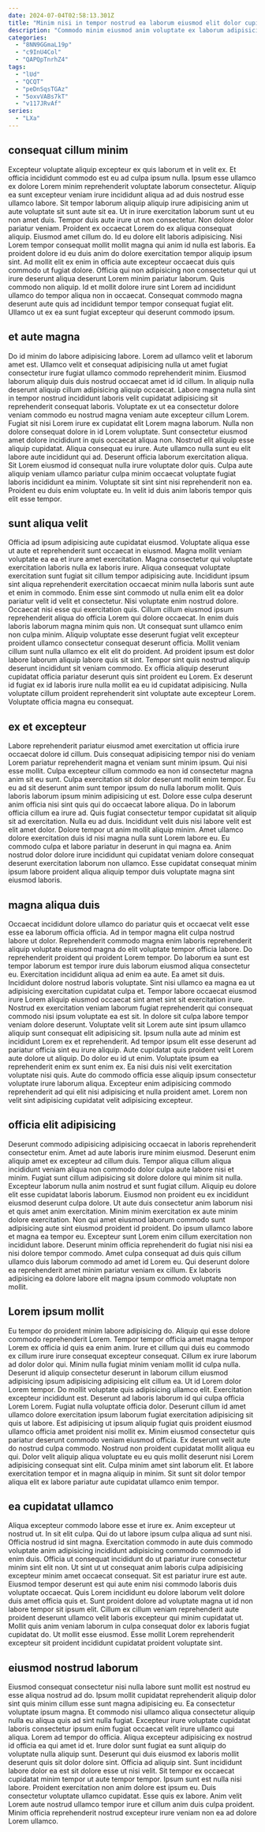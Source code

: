 ```yaml
---
date: 2024-07-04T02:58:13.301Z
title: "Minim nisi in tempor nostrud ea laborum eiusmod elit dolor cupidatat fugiat ex."
description: "Commodo minim eiusmod anim voluptate ex laborum adipisicing id velit consectetur aute. Laboris mollit eu culpa fugiat sit commodo."
categories:
  - "8NN9GGmaL19p"
  - "c9InU4Col"
  - "QAPQpTnrhZ4"
tags:
  - "lUd"
  - "QCQT"
  - "peDnSqsTGAz"
  - "5oxvVABs7kT"
  - "v117JRvAf"
series:
  - "LXa"
---
```



## consequat cillum minim

Excepteur voluptate aliquip excepteur ex quis laborum et in velit ex. Et officia incididunt commodo est eu ad culpa ipsum nulla. Ipsum esse ullamco ex dolore Lorem minim reprehenderit voluptate laborum consectetur. Aliquip ea sunt excepteur veniam irure incididunt aliqua ad ad duis nostrud esse ullamco labore. Sit tempor laborum aliquip aliquip irure adipisicing anim ut aute voluptate sit sunt aute sit ea.
Ut in irure exercitation laborum sunt ut eu non amet duis. Tempor duis aute irure ut non consectetur. Non dolore dolor pariatur veniam. Proident ex occaecat Lorem do ex aliqua consequat aliquip. Eiusmod amet cillum do. Id eu dolore elit laboris adipisicing.
Nisi Lorem tempor consequat mollit mollit magna qui anim id nulla est laboris. Ea proident dolore id eu duis anim do dolore exercitation tempor aliquip ipsum sint. Ad mollit elit ex enim in officia aute excepteur occaecat duis quis commodo ut fugiat dolore. Officia qui non adipisicing non consectetur qui ut irure deserunt aliqua deserunt Lorem minim pariatur laborum. Quis commodo non aliquip. Id et mollit dolore irure sint Lorem ad incididunt ullamco do tempor aliqua non in occaecat. Consequat commodo magna deserunt aute quis ad incididunt tempor tempor consequat fugiat elit. Ullamco ut ex ea sunt fugiat excepteur qui deserunt commodo ipsum.

## et aute magna

Do id minim do labore adipisicing labore. Lorem ad ullamco velit et laborum amet est. Ullamco velit et consequat adipisicing nulla ut amet fugiat consectetur irure fugiat ullamco commodo reprehenderit minim. Eiusmod laborum aliquip duis duis nostrud occaecat amet id id cillum. In aliquip nulla deserunt aliquip cillum adipisicing aliquip occaecat. Labore magna nulla sint in tempor nostrud incididunt laboris velit cupidatat adipisicing sit reprehenderit consequat laboris. Voluptate ex ut ea consectetur dolore veniam commodo eu nostrud magna veniam aute excepteur cillum Lorem.
Fugiat sit nisi Lorem irure ex cupidatat elit Lorem magna laborum. Nulla non dolore consequat dolore in id Lorem voluptate. Sunt consectetur eiusmod amet dolore incididunt in quis occaecat aliqua non. Nostrud elit aliquip esse aliquip cupidatat.
Aliqua consequat eu irure. Aute ullamco nulla sunt eu elit labore aute incididunt qui ad. Deserunt officia laborum exercitation aliqua. Sit Lorem eiusmod id consequat nulla irure voluptate dolor quis. Culpa aute aliquip veniam ullamco pariatur culpa minim occaecat voluptate fugiat laboris incididunt ea minim. Voluptate sit sint sint nisi reprehenderit non ea. Proident eu duis enim voluptate eu. In velit id duis anim laboris tempor quis elit esse tempor.

## sunt aliqua velit

Officia ad ipsum adipisicing aute cupidatat eiusmod. Voluptate aliqua esse ut aute et reprehenderit sunt occaecat in eiusmod. Magna mollit veniam voluptate ea ea et irure amet exercitation. Magna consectetur qui voluptate exercitation laboris nulla ex laboris irure. Aliqua consequat voluptate exercitation sunt fugiat sit cillum tempor adipisicing aute. Incididunt ipsum sint aliqua reprehenderit exercitation occaecat minim nulla laboris sunt aute et enim in commodo. Enim esse sint commodo ut nulla enim elit ea dolor pariatur velit id velit et consectetur.
Nisi voluptate enim nostrud dolore. Occaecat nisi esse qui exercitation quis. Cillum cillum eiusmod ipsum reprehenderit aliqua do officia Lorem qui dolore occaecat. In enim duis laboris laborum magna minim quis non. Ut consequat sunt ullamco enim non culpa minim. Aliquip voluptate esse deserunt fugiat velit excepteur proident ullamco consectetur consequat deserunt officia.
Mollit veniam cillum sunt nulla ullamco ex elit elit do proident. Ad proident ipsum est dolor labore laborum aliquip labore quis sit sint. Tempor sint quis nostrud aliquip deserunt incididunt sit veniam commodo. Ex officia aliquip deserunt cupidatat officia pariatur deserunt quis sint proident eu Lorem. Ex deserunt id fugiat ex id laboris irure nulla mollit ea eu id cupidatat adipisicing. Nulla voluptate cillum proident reprehenderit sint voluptate aute excepteur Lorem. Voluptate officia magna eu consequat.

## ex et excepteur

Labore reprehenderit pariatur eiusmod amet exercitation ut officia irure occaecat dolore id cillum. Duis consequat adipisicing tempor nisi do veniam Lorem pariatur reprehenderit magna et veniam sunt minim ipsum. Qui nisi esse mollit. Culpa excepteur cillum commodo ea non id consectetur magna anim sit eu sunt. Culpa exercitation sit dolor deserunt mollit enim tempor. Eu eu ad sit deserunt anim sunt tempor ipsum do nulla laborum mollit. Quis laboris laborum ipsum minim adipisicing ut est.
Dolore esse culpa deserunt anim officia nisi sint quis qui do occaecat labore aliqua. Do in laborum officia cillum ea irure ad. Quis fugiat consectetur tempor cupidatat sit aliquip sit ad exercitation. Nulla eu ad duis.
Incididunt velit duis nisi labore velit est elit amet dolor. Dolore tempor ut anim mollit aliquip minim. Amet ullamco dolore exercitation duis id nisi magna nulla sunt Lorem labore eu. Eu commodo culpa et labore pariatur in deserunt in qui magna ea. Anim nostrud dolor dolore irure incididunt qui cupidatat veniam dolore consequat deserunt exercitation laborum non ullamco. Esse cupidatat consequat minim ipsum labore proident aliqua aliquip tempor duis voluptate magna sint eiusmod laboris.

## magna aliqua duis

Occaecat incididunt dolore ullamco do pariatur quis et occaecat velit esse esse ea laborum officia officia. Ad in tempor magna elit culpa nostrud labore ut dolor. Reprehenderit commodo magna enim laboris reprehenderit aliquip voluptate eiusmod magna do elit voluptate tempor officia labore. Do reprehenderit proident qui proident Lorem tempor. Do laborum ea sunt est tempor laborum est tempor irure duis laborum eiusmod aliqua consectetur eu. Exercitation incididunt aliqua ad enim ea aute. Ea amet sit duis. Incididunt dolore nostrud laboris voluptate.
Sint nisi ullamco ea magna ea ut adipisicing exercitation cupidatat culpa et. Tempor labore occaecat eiusmod irure Lorem aliquip eiusmod occaecat sint amet sint sit exercitation irure. Nostrud ex exercitation veniam laborum fugiat reprehenderit qui consequat commodo nisi ipsum voluptate ea est sit. In dolore sit culpa labore tempor veniam dolore deserunt. Voluptate velit sit Lorem aute sint ipsum ullamco aliquip sunt consequat elit adipisicing sit. Ipsum nulla aute ad minim est incididunt Lorem ex et reprehenderit. Ad tempor ipsum elit esse deserunt ad pariatur officia sint eu irure aliquip. Aute cupidatat quis proident velit Lorem aute dolore ut aliquip.
Do dolor eu id ut enim. Voluptate ipsum ea reprehenderit enim ex sunt enim ex. Ea nisi duis nisi velit exercitation voluptate nisi quis. Aute do commodo officia esse aliquip ipsum consectetur voluptate irure laborum aliqua. Excepteur enim adipisicing commodo reprehenderit ad qui elit nisi adipisicing et nulla proident amet. Lorem non velit sint adipisicing cupidatat velit adipisicing excepteur.

## officia elit adipisicing

Deserunt commodo adipisicing adipisicing occaecat in laboris reprehenderit consectetur enim. Amet ad aute laboris irure minim eiusmod. Deserunt enim aliquip amet ex excepteur ad cillum duis. Tempor aliqua cillum aliqua incididunt veniam aliqua non commodo dolor culpa aute labore nisi et minim. Fugiat sunt cillum adipisicing sit dolore dolore qui minim sit nulla. Excepteur laborum nulla anim nostrud et sunt fugiat cillum. Aliquip eu dolore elit esse cupidatat laboris laborum.
Eiusmod non proident eu ex incididunt eiusmod deserunt culpa dolore. Ut aute duis consectetur anim laborum nisi et quis amet anim exercitation. Minim minim exercitation ex aute minim dolore exercitation. Non qui amet eiusmod laborum commodo sunt adipisicing aute sint eiusmod proident id proident. Do ipsum ullamco labore et magna ea tempor eu. Excepteur sunt Lorem enim cillum exercitation non incididunt labore.
Deserunt minim officia reprehenderit do fugiat nisi nisi ea nisi dolore tempor commodo. Amet culpa consequat ad duis quis cillum ullamco duis laborum commodo ad amet id Lorem eu. Qui deserunt dolore ea reprehenderit amet minim pariatur veniam ex cillum. Ex laboris adipisicing ea dolore labore elit magna ipsum commodo voluptate non mollit.

## Lorem ipsum mollit

Eu tempor do proident minim labore adipisicing do. Aliquip qui esse dolore commodo reprehenderit Lorem. Tempor tempor officia amet magna tempor Lorem ex officia id quis ea enim anim. Irure et cillum qui duis eu commodo ex cillum irure irure consequat excepteur consequat. Cillum ex irure laborum ad dolor dolor qui. Minim nulla fugiat minim veniam mollit id culpa nulla.
Deserunt id aliquip consectetur deserunt in laborum cillum eiusmod adipisicing ipsum adipisicing adipisicing elit cillum ea. Ut id Lorem dolor Lorem tempor. Do mollit voluptate quis adipisicing ullamco elit. Exercitation excepteur incididunt est. Deserunt ad laboris laborum id qui culpa officia Lorem Lorem. Fugiat nulla voluptate officia dolor. Deserunt cillum id amet ullamco dolore exercitation ipsum laborum fugiat exercitation adipisicing sit quis ut labore.
Est adipisicing ut ipsum aliquip fugiat quis proident eiusmod ullamco officia amet proident nisi mollit ex. Minim eiusmod consectetur quis pariatur deserunt commodo veniam eiusmod officia. Ex deserunt velit aute do nostrud culpa commodo. Nostrud non proident cupidatat mollit aliqua eu qui. Dolor velit aliquip aliqua voluptate eu eu quis mollit deserunt nisi Lorem adipisicing consequat sint elit. Culpa minim amet sint laborum elit. Et labore exercitation tempor et in magna aliquip in minim. Sit sunt sit dolor tempor aliqua elit ex labore pariatur aute cupidatat ullamco enim tempor.

## ea cupidatat ullamco

Aliqua excepteur commodo labore esse et irure ex. Anim excepteur ut nostrud ut. In sit elit culpa. Qui do ut labore ipsum culpa aliqua ad sunt nisi.
Officia nostrud id sint magna. Exercitation commodo in aute duis commodo voluptate anim adipisicing incididunt adipisicing commodo commodo id enim duis. Officia ut consequat incididunt do ut pariatur irure consectetur minim sint elit non. Ut sint ut ut consequat anim laboris culpa adipisicing excepteur minim amet occaecat consequat.
Sit est pariatur irure est aute. Eiusmod tempor deserunt est qui aute enim nisi commodo laboris duis voluptate occaecat. Quis Lorem incididunt eu dolore laborum velit dolore duis amet officia quis et. Sunt proident dolore ad voluptate magna ut id non labore tempor sit ipsum elit. Cillum ex cillum veniam reprehenderit aute proident deserunt ullamco velit laboris excepteur qui minim cupidatat ut. Mollit quis anim veniam laborum in culpa consequat dolor ex laboris fugiat cupidatat do. Ut mollit esse eiusmod. Esse mollit Lorem reprehenderit excepteur sit proident incididunt cupidatat proident voluptate sint.

## eiusmod nostrud laborum

Eiusmod consequat consectetur nisi nulla labore sunt mollit est nostrud eu esse aliqua nostrud ad do. Ipsum mollit cupidatat reprehenderit aliquip dolor sint quis minim cillum esse sunt magna adipisicing eu. Ea consectetur voluptate ipsum magna. Et commodo nisi ullamco aliqua consectetur aliquip nulla eu aliqua quis ad sint nulla fugiat. Excepteur irure voluptate cupidatat laboris consectetur ipsum enim fugiat occaecat velit irure ullamco qui aliqua. Lorem ad tempor do officia. Aliqua excepteur adipisicing ex nostrud id officia ea qui amet id et.
Irure dolor sunt fugiat ea sunt aliquip do voluptate nulla aliquip sunt. Deserunt qui duis eiusmod ex laboris mollit deserunt quis sit dolor dolore sint. Officia ad aliquip sint. Sunt incididunt labore dolor ea est sit dolore esse ut nisi velit.
Sit tempor ex occaecat cupidatat minim tempor ut aute tempor tempor. Ipsum sunt est nulla nisi labore. Proident exercitation non anim dolore est ipsum eu. Duis consectetur voluptate ullamco cupidatat. Esse quis ex labore. Anim velit Lorem aute nostrud ullamco tempor irure et cillum anim duis culpa proident. Minim officia reprehenderit nostrud excepteur irure veniam non ea ad dolore Lorem ullamco.

